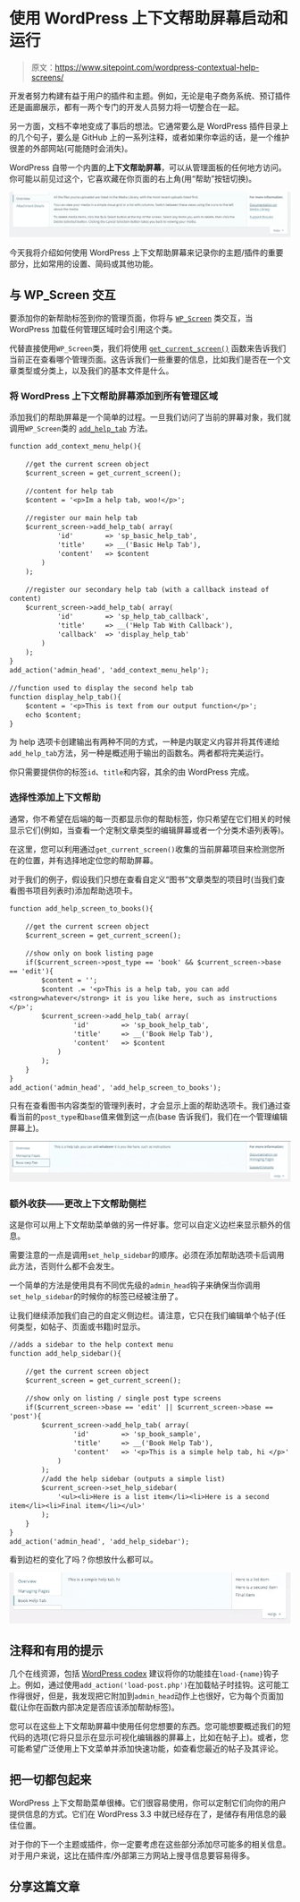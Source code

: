 # 使用 WordPress 上下文帮助屏幕启动和运行

> 原文：<https://www.sitepoint.com/wordpress-contextual-help-screens/>

开发者努力构建有益于用户的插件和主题。例如，无论是电子商务系统、预订插件还是画廊展示，都有一两个专门的开发人员努力将一切整合在一起。

另一方面，文档不幸地变成了事后的想法。它通常要么是 WordPress 插件目录上的几个句子，要么是 GitHub 上的一系列注释，或者如果你幸运的话，是一个维护很差的外部网站(可能随时会消失)。

WordPress 自带一个内置的**上下文帮助屏幕**，可以从管理面板的任何地方访问。你可能以前见过这个，它喜欢藏在你页面的右上角(用“帮助”按钮切换)。

![contextual help screen sample](img/15fd8cf22227d582681d6eab9138a5f7.png)

今天我将介绍如何使用 WordPress 上下文帮助屏幕来记录你的主题/插件的重要部分，比如常用的设置、简码或其他功能。

## 与 WP_Screen 交互

要添加你的新帮助标签到你的管理页面，你将与 [`WP_Screen`](https://codex.wordpress.org/Class_Reference/WP_Screen) 类交互，当 WordPress 加载任何管理区域时会引用这个类。

代替直接使用`WP_Screen`类，我们将使用 [`get_current_screen()`](https://codex.wordpress.org/Function_Reference/get_current_screen) 函数来告诉我们当前正在查看哪个管理页面。这告诉我们一些重要的信息，比如我们是否在一个文章类型或分类上，以及我们的基本文件是什么。

### 将 WordPress 上下文帮助屏幕添加到所有管理区域

添加我们的帮助屏幕是一个简单的过程。一旦我们访问了当前的屏幕对象，我们就调用`WP_Screen`类的 [`add_help_tab`](https://codex.wordpress.org/Class_Reference/WP_Screen/add_help_tab) 方法。

```
function add_context_menu_help(){

    //get the current screen object
    $current_screen = get_current_screen();

    //content for help tab
    $content = '<p>Im a help tab, woo!</p>';

    //register our main help tab
    $current_screen->add_help_tab( array(
            'id'        => 'sp_basic_help_tab',
            'title'     => __('Basic Help Tab'),
            'content'   => $content
        )
    );

    //register our secondary help tab (with a callback instead of content)
    $current_screen->add_help_tab( array(
            'id'        => 'sp_help_tab_callback',
            'title'     => __('Help Tab With Callback'),
            'callback'  => 'display_help_tab'
        )
    );
}
add_action('admin_head', 'add_context_menu_help');

//function used to display the second help tab
function display_help_tab(){
    $content = '<p>This is text from our output function</p>';
    echo $content;
} 
```

为 help 选项卡创建输出有两种不同的方式，一种是内联定义内容并将其传递给`add_help_tab`方法，另一种是概述用于输出的函数名。两者都将完美运行。

你只需要提供你的标签`id`、`title`和内容，其余的由 WordPress 完成。

### 选择性添加上下文帮助

通常，你不希望在后端的每一页都显示你的帮助标签，你只希望在它们相关的时候显示它们(例如，当查看一个定制文章类型的编辑屏幕或者一个分类术语列表等)。

在这里，您可以利用通过`get_current_screen()`收集的当前屏幕项目来检测您所在的位置，并有选择地定位您的帮助屏幕。

对于我们的例子，假设我们只想在查看自定义“图书”文章类型的项目时(当我们查看图书项目列表时)添加帮助选项卡。

```
function add_help_screen_to_books(){

    //get the current screen object
    $current_screen = get_current_screen();

    //show only on book listing page
    if($current_screen->post_type == 'book' && $current_screen->base == 'edit'){
        $content = '';
        $content .= '<p>This is a help tab, you can add <strong>whatever</strong> it is you like here, such as instructions </p>';
        $current_screen->add_help_tab( array(
                'id'        => 'sp_book_help_tab',
                'title'     => __('Book Help Tab'),
                'content'   => $content
            )
        );
    }
}
add_action('admin_head', 'add_help_screen_to_books'); 
```

只有在查看图书内容类型的管理列表时，才会显示上面的帮助选项卡。我们通过查看当前的`post_type`和`base`值来做到这一点(base 告诉我们，我们在一个管理编辑屏幕上)。

![contextual help screen book](img/be1ba8fddf8fbfbf9648da7bd9d7a0b3.png)

### 额外收获——更改上下文帮助侧栏

这是你可以用上下文帮助菜单做的另一件好事。您可以自定义边栏来显示额外的信息。

需要注意的一点是调用`set_help_sidebar`的顺序。必须在添加帮助选项卡后调用此方法，否则什么都不会发生。

一个简单的方法是使用具有不同优先级的`admin_head`钩子来确保当你调用`set_help_sidebar`的时候你的标签已经被注册了。

让我们继续添加我们自己的自定义侧边栏。请注意，它只在我们编辑单个帖子(任何类型，如帖子、页面或书籍)时显示。

```
//adds a sidebar to the help context menu
function add_help_sidebar(){

    //get the current screen object
    $current_screen = get_current_screen();

    //show only on listing / single post type screens
    if($current_screen->base == 'edit' || $current_screen->base == 'post'){
        $current_screen->add_help_tab( array(
                'id'        => 'sp_book_sample',
                'title'     => __('Book Help Tab'),
                'content'   => '<p>This is a simple help tab, hi </p>'
            )
        );
        //add the help sidebar (outputs a simple list)
        $current_screen->set_help_sidebar(
            '<ul><li>Here is a list item</li><li>Here is a second item</li><li>Final item</li></ul>'
        );
    }
}
add_action('admin_head', 'add_help_sidebar'); 
```

看到边栏的变化了吗？你想放什么都可以。

![contextual help screen sidebar](img/4fcafc204c56afe6c6e027d79687d99d.png)

## 注释和有用的提示

几个在线资源，包括 [WordPress codex](https://codex.wordpress.org/Class_Reference/WP_Screen/add_help_tab) 建议将你的功能挂在`load-{name}`钩子上。例如，通过使用`add_action('load-post.php')`在加载帖子时挂钩。这可能工作得很好，但是，我发现把它附加到`admin_head`动作上也很好，它为每个页面加载(让你在函数内部决定是否应该添加帮助标签)。

您可以在这些上下文帮助屏幕中使用任何您想要的东西。您可能想要概述我们的短代码的选项(它将只显示在显示可视化编辑器的屏幕上，比如在帖子上)。或者，您可能希望广泛使用上下文菜单并添加快速功能，如查看您最近的帖子及其评论。

## 把一切都包起来

WordPress 上下文帮助菜单很棒。它们很容易使用，你可以定制它们向你的用户提供信息的方式。它们在 WordPress 3.3 中就已经存在了，是储存有用信息的最佳位置。

对于你的下一个主题或插件，你一定要考虑在这些部分添加尽可能多的相关信息。对于用户来说，这比在插件库/外部第三方网站上搜寻信息要容易得多。

## 分享这篇文章